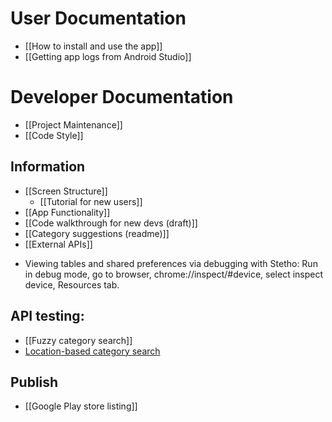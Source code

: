 # User Documentation

- [[How to install and use the app]]
- [[Getting app logs from Android Studio]]

# Developer Documentation

- [[Project Maintenance]]
- [[Code Style]]

## Information

* [[Screen Structure]]
  * [[Tutorial for new users]]
* [[App Functionality]]
* [[Code walkthrough for new devs (draft)]]
* [[Category suggestions (readme)]]
* [[External APIs]]

- Viewing tables and shared preferences via debugging with Stetho: Run in debug mode, go to browser, chrome://inspect/#device, select inspect device, Resources tab.

## API testing:

- [[Fuzzy category search]]
- [Location-based category search](https://github.com/nicolas-raoul/apps-android-commons/wiki/Location-based-category-search)

## Publish

- [[Google Play store listing]]
